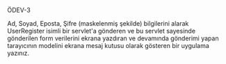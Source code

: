ÖDEV-3



Ad, Soyad, Eposta, Şifre (maskelenmiş şekilde)  bilgilerini alarak   UserRegister isimli bir servlet'a gönderen ve bu servlet sayesinde gönderilen form verilerini ekrana yazdıran ve devamında gönderimi yapan tarayıcının modelini ekrana mesaj kutusu olarak gösteren bir uygulama yazınız.  